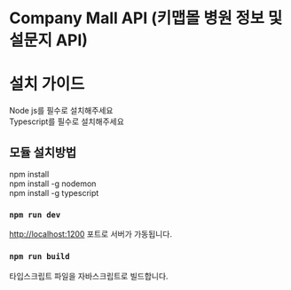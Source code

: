# Company Mall API (키맵몰 병원 정보 및 설문지 API)
# 설치 가이드

Node js를 필수로 설치해주세요  
Typescript를 필수로 설치해주세요  

## 모듈 설치방법

npm install  
npm install -g nodemon  
npm install -g typescript  

### `npm run dev`

[http://localhost:1200](http://localhost:1200) 포트로 서버가 가동됩니다.

### `npm run build`
타입스크립트 파일을 자바스크립트로 빌드합니다.  
